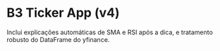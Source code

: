 # B3 Ticker App (v4)
Inclui explicações automáticas de SMA e RSI após a dica, e tratamento robusto do DataFrame do yfinance.
